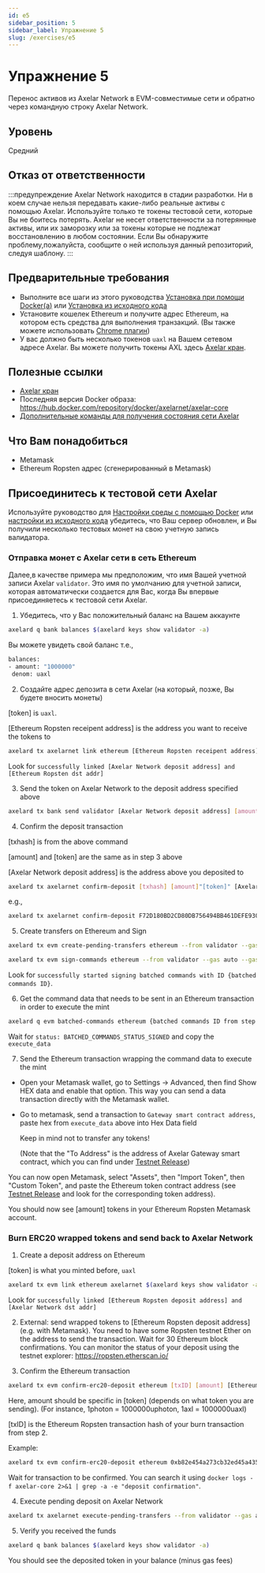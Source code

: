 ```yaml
---
id: e5
sidebar_position: 5
sidebar_label: Упражнение 5
slug: /exercises/e5
---
```

# Упражнение 5
Перенос активов из Axelar Network в EVM-совместимые сети и обратно через командную строку Axelar Network.

## Уровень
Средний

## Отказ от ответственности
:::предупреждение Axelar Network находится в стадии разработки. Ни в коем случае нельзя передавать какие-либо реальные активы с помощью Axelar. Используйте только те токены тестовой сети, которые Вы не боитесь потерять. Axelar не несет ответственности за потерянные активы, или их заморозку или за токены которые не подлежат восстановлению в любом состоянии. Если Вы обнаружите проблему,пожалуйста, сообщите о ней используя данный репозиторий, следуя шаблону.
:::

## Предварительные требования
- Выполните все шаги из этого руководства [Установка при помощи Docker(a)](/setup-docker) или [Установка из исходного кода](/setup-binaries)
- Установите кошелек Ethereum и получите адрес Ethereum, на котором есть средства для выполнения транзакций. (Вы также можете использовать [Chrome плагин](https://chrome.google.com/webstore/detail/mew-cx/nlbmnnijcnlegkjjpcfjclmcfggfefdm?hl=en))
- У вас должно быть несколько токенов `uaxl` на Вашем сетевом адресе Axelar. Вы можете получить токены AXL здесь [Axelar кран](http://faucet.testnet.axelar.dev/).

## Полезные ссылки
- [Axelar кран](http://faucet.testnet.axelar.dev/)
- Последняя версия Docker образа: https://hub.docker.com/repository/docker/axelarnet/axelar-core
- [Дополнительные команды для получения состояния сети Axelar](/extra-commands)

## Что Вам понадобиться
- Metamask
- Ethereum Ropsten адрес (сгенерированный в Metamask)

## Присоединитесь к тестовой сети Axelar

Используйте руководство для [Настройки среды с помощью Docker](/setup-docker) или [настройки из исходного кода](/setup-binaries) убедитесь, что Ваш сервер обновлен, и Вы получили несколько тестовых монет на свою учетную запись валидатора.

### Отправка монет с Axelar сети в сеть Ethereum 

Далее,в качестве примера мы предположим, что имя Вашей учетной записи Axelar `validator`.  Это имя по умолчанию для учетной записи, которая автоматически создается для Вас, когда Вы впервые присоединяетесь к тестовой сети Axelar.

1. Убедитесь, что у Вас положительный баланс на Вашем аккаунте

```bash
axelard q bank balances $(axelard keys show validator -a)
```
Вы можете увидеть свой баланс т.е.,
```bash
balances:
- amount: "1000000"
 denom: uaxl
```
2. Создайте адрес депозита в сети Axelar (на который, позже, Вы будете вносить монеты)

[token] is `uaxl`.

[Ethereum Ropsten receipent address] is the address you want to receive the tokens to
```bash
axelard tx axelarnet link ethereum [Ethereum Ropsten receipent address] [token] --from validator
```
Look for `successfully linked [Axelar Network deposit address] and [Ethereum Ropsten dst addr]`

3. Send the token on Axelar Network to the deposit address specified above
```bash
axelard tx bank send validator [Axelar Network deposit address] [amount]"[token]"
```

4. Confirm the deposit transaction

[txhash] is from the above command

[amount] and [token] are the same as in step 3 above

[Axelar Network deposit address] is the address above you deposited to

```bash
axelard tx axelarnet confirm-deposit [txhash] [amount]"[token]" [Axelar Network deposit address] --from validator
```
e.g.,
```bash
axelard tx axelarnet confirm-deposit F72D180BD2CD80DB756494BB461DEFE93091A116D703982E91AC2418EC660752  1000000uaxl axelar1gmwk28m33m3gfcc6kr32egf0w8g6k7fvppspue --from validator
```

5. Create transfers on Ethereum and Sign
```bash
axelard tx evm create-pending-transfers ethereum --from validator --gas auto --gas-adjustment 1.2
```

```bash
axelard tx evm sign-commands ethereum --from validator --gas auto --gas-adjustment 1.2
```
Look for `successfully started signing batched commands with ID {batched commands ID}`.

6. Get the command data that needs to be sent in an Ethereum transaction in order to execute the mint
```bash
axelard q evm batched-commands ethereum {batched commands ID from step 5}
```
Wait for `status: BATCHED_COMMANDS_STATUS_SIGNED` and copy the `execute_data`

7. Send the Ethereum transaction wrapping the command data to execute the mint

- Open your Metamask wallet, go to Settings -> Advanced, then find Show HEX data and enable that option. This way you can send a data transaction directly with the Metamask wallet.

- Go to metamask, send a transaction to `Gateway smart contract address`, paste hex from `execute_data` above into Hex Data field

  Keep in mind not to transfer any tokens!

  (Note that the "To Address" is the address of Axelar Gateway smart contract, which you can find under [Testnet Release](/testnet-releases))

You can now open Metamask, select "Assets", then "Import Token", then "Custom Token", and paste the Ethereum token contract address (see [Testnet Release](/testnet-releases) and look for the corresponding token address).

You should now see [amount] tokens in your Ethereum Ropsten Metamask account.

### Burn ERC20 wrapped tokens and send back to Axelar Network
1. Create a deposit address on Ethereum

[token] is what you minted before, `uaxl`

```bash
axelard tx evm link ethereum axelarnet $(axelard keys show validator -a) [token] --from validator
```
Look for `successfully linked [Ethereum Ropsten deposit address] and [Axelar Network dst addr]`

2. External: send wrapped tokens to  [Ethereum Ropsten deposit address] (e.g. with Metamask). You need to have some Ropsten testnet Ether on the address to send the transaction. Wait for 30 Ethereum block confirmations. You can monitor the status of your deposit using the testnet explorer: https://ropsten.etherscan.io/

3. Confirm the Ethereum transaction

```bash
axelard tx evm confirm-erc20-deposit ethereum [txID] [amount] [Ethereum Ropsten deposit address] --from validator
```
Here, amount should be specific in [token] (depends on what token you are sending).
(For instance, 1photon = 1000000uphoton,  1axl = 1000000uaxl)

[txID] is the Ethereum Ropsten transaction hash of your burn transaction from step 2.

Example:
```bash
axelard tx evm confirm-erc20-deposit ethereum 0xb82e454a273cb32ed45a435767982293c12bf099ba419badc0a728e731f5825e 1000000 0x5CFEcE3b659e657E02e31d864ef0adE028a42a8E --from validator
```

Wait for transaction to be confirmed.
You can search it using `docker logs -f axelar-core 2>&1 | grep -a -e "deposit confirmation"`.

4. Execute pending deposit on Axelar Network
```bash
axelard tx axelarnet execute-pending-transfers --from validator --gas auto --gas-adjustment 1.2
```
5. Verify you received the funds
```bash
axelard q bank balances $(axelard keys show validator -a)
```

You should see the deposited token in your balance (minus gas fees)

